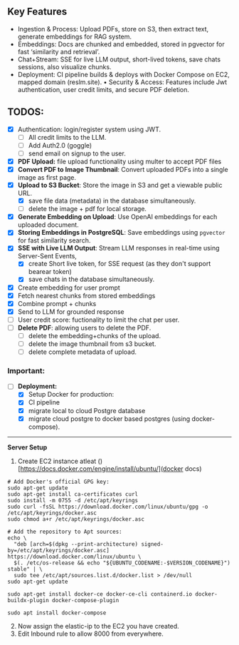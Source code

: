 ## Key Features 
- Ingestion & Process: Upload PDFs, store on S3, then extract text, generate embeddings for RAG system.
- Embeddings: Docs are chunked and embedded, stored in pgvector for fast ‘similarity and retrieval’.
- Chat+Stream: SSE for live LLM output, short-lived tokens, save chats sessions, also visualize chunks.
- Deployment: CI pipeline builds & deploys with Docker Compose on EC2, mapped domain (reslm.site). • Security & Access: Features include Jwt authentication, user credit limits, and secure PDF deletion.

## TODOS: 
- [x] Authentication: login/register system using JWT.
  - [ ] All credit limits to the LLM. 
  - [ ] Add Auth2.0 (goggle)
  - [ ] send email on signup to the user. 
- [x] **PDF Upload:** file upload functionality using multer to accept PDF files
- [X] **Convert PDF to Image Thumbnail**: Convert uploaded PDFs into a single image as first page. 
- [x] **Upload to S3 Bucket**: Store the image in S3 and get a viewable public URL.
  - [x] save file data (metadata) in the database simultaneously.
  - [ ] delete the image + pdf for local storage. 
- [x] **Generate Embedding on Upload**: Use OpenAI embeddings for each uploaded document.
- [x] **Storing Embeddings in PostgreSQL**: Save embeddings using `pgvector` for fast similarity search.
- [x] **SSE with Live LLM Output**: Stream LLM responses in real-time using Server-Sent Events,
  - [x] create Short live token, for SSE request (as they don't support bearear token)
  - [x] save chats in the database simultaneously.
- [x] Create embedding for user prompt
- [x] Fetch nearest chunks from stored embeddings
- [x] Combine prompt + chunks
- [x] Send to LLM for grounded response
- [ ] User credit score: fuctionality to limit the chat per user.
- [ ] **Delete PDF**: allowing users to delete the PDF.
  - [ ] delete the embedding+chunks of the upload.
  - [ ] delete the image thumbnail from s3 bucket.
  - [ ] delete complete metadata of upload.
### Important: 
- [ ] **Deployment:**
  - [x] Setup Docker for production: 
  - [x] CI pipeline 
  - [x] migrate local to cloud Postgre database
  - [x] migrate cloud postgre to docker based postgres (using docker-compose). 
---

**Server Setup**
1. Create EC2 instance atleat ()
[https://docs.docker.com/engine/install/ubuntu/](docker docs)
```
# Add Docker's official GPG key:
sudo apt-get update
sudo apt-get install ca-certificates curl
sudo install -m 0755 -d /etc/apt/keyrings
sudo curl -fsSL https://download.docker.com/linux/ubuntu/gpg -o /etc/apt/keyrings/docker.asc
sudo chmod a+r /etc/apt/keyrings/docker.asc

# Add the repository to Apt sources:
echo \
  "deb [arch=$(dpkg --print-architecture) signed-by=/etc/apt/keyrings/docker.asc] https://download.docker.com/linux/ubuntu \
  $(. /etc/os-release && echo "${UBUNTU_CODENAME:-$VERSION_CODENAME}") stable" | \
  sudo tee /etc/apt/sources.list.d/docker.list > /dev/null
sudo apt-get update

sudo apt-get install docker-ce docker-ce-cli containerd.io docker-buildx-plugin docker-compose-plugin

sudo apt install docker-compose
```

2. Now assign the elastic-ip to the EC2 you have created. 
3. Edit Inbound rule to allow 8000 from everywhere. 
